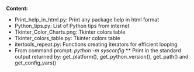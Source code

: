 <B>Content: </B>


* Print_help_in_html.py: Print any package help in html format
* Python_tips.py: List of Python tips from internet
* Tkinter_Color_Charts.png: Tkinter colors table
* Tkinter_colors_table.py: Tkinter colors table
* itertools_repeat.py: Functions creating iterators for efficient looping
* From command prompt: <I>python -m sysconfig</I>
  ** Print in the standard output returned by: get_platform(), get_python_version(), get_path() and get_config_vars()
